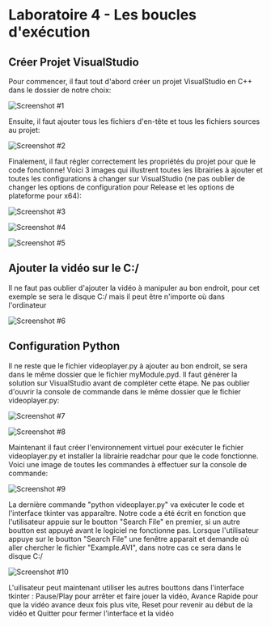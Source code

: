 # Laboratoire 4 - Les boucles d'exécution

## Créer Projet VisualStudio

Pour commencer, il faut tout d'abord créer un projet VisualStudio en C++ dans le dossier de notre choix:

![Screenshot #1](https://github.com/lucazzzzz/lab4/blob/master/Images/ProjetVS.JPG)

Ensuite, il faut ajouter tous les fichiers d'en-tête et tous les fichiers sources au projet:

![Screenshot #2](https://github.com/lucazzzzz/Lab3/blob/master/Images/AjouterFichiersdeGit.jpg)

Finalement, il faut régler correctement les propriétés du projet pour que le code fonctionne! Voici 3 images qui illustrent toutes les librairies à ajouter et toutes les configurations à changer sur VisualStudio (ne pas oublier de changer les options de configuration pour Release et les options de plateforme pour x64):

![Screenshot #3](https://github.com/lucazzzzz/Lab3/blob/master/Images/ProprietesProjetLib.jpg)

![Screenshot #4](https://github.com/lucazzzzz/Lab3/blob/master/Images/LibrairiePython.jpg)

![Screenshot #5](https://github.com/lucazzzzz/Lab3/blob/master/Images/LibrairieDirectShow.jpg)

## Ajouter la vidéo sur le C:/

Il ne faut pas oublier d'ajouter la vidéo à manipuler au bon endroit, pour cet exemple se sera le disque C:/ mais il peut être n'importe où dans l'ordinateur

![Screenshot #6](https://github.com/lucazzzzz/Lab3/blob/master/Images/ExampleAVI.jpg)

## Configuration Python

Il ne reste que le fichier videoplayer.py à ajouter au bon endroit, se sera dans le même dossier que le fichier myModule.pyd. Il faut générer la solution sur VisualStudio avant de compléter cette étape. Ne pas oublier d'ouvrir la console de commande dans le même dossier que le fichier videoplayer.py:

![Screenshot #7](https://github.com/lucazzzzz/Lab3/blob/master/Images/FichierPYauBonEndroit.JPG)

![Screenshot #8](https://github.com/lucazzzzz/Lab3/blob/master/Images/InvdeCommande.JPG)

Maintenant il faut créer l'environnement virtuel pour exécuter le fichier videoplayer.py et installer la librairie readchar pour que le code fonctionne. Voici une image de toutes les commandes à effectuer sur la console de commande:

![Screenshot #9](https://github.com/lucazzzzz/Lab3/blob/master/Images/CommandesVENV.JPG)

La dernière commande "python videoplayer.py" va exécuter le code et l'interface tkinter vas apparaître. Notre code a été écrit en fonction que l'utilisateur appuie sur le boutton "Search File" en premier, si un autre boutton est appuyé avant le logiciel ne fonctionne pas. Lorsque l'utilisateur appuye sur le boutton "Search File" une fenêtre apparait et demande où aller chercher le fichier "Example.AVI", dans notre cas ce sera dans le disque C:/ 

![Screenshot #10](https://github.com/lucazzzzz/Lab3/blob/master/Images/SearchFileExampleAVI.JPG)

L'uilisateur peut maintenant utiliser les autres bouttons dans l'interface tkinter : Pause/Play pour arrêter et faire jouer la vidéo, Avance Rapide pour que la vidéo avance deux fois plus vite, Reset pour revenir au début de la vidéo et Quitter pour fermer l'interface et la vidéo
